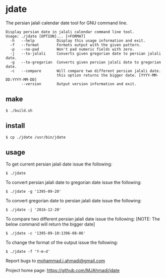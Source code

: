# jdate
The persian jalali calendar date tool for GNU command line.

```
Display persian date in jalali calendar command line tool.
Usage: ./jdate [OPTION]... [+FORMAT]
  -h   --help          Display this usage information and exit.
  -f   --format        Formats output with the given pattern.
  -p   --no-pad        Won't pad numeric fields with zero.
  -j   --to-jalali     Converts given gregorian date to persian jalali date.
  -g   --to-gregorian  Converts given persian jalali date to gregorian date.
  -c   --compare       Will compare two different persian jalali date.
                       this option returns the bigger date. [YYYY-MM-DD:YYYY-MM-DD]
       --version       Output version information and exit.
```
## make

```
$ ./build.sh
```

## install

```
$ cp ./jdate /usr/bin/jdate
```

## usage
To get current persian jalali date issue the following:
```
$ ./jdate 
```

To convert persian jalali date to gregorian date issue the following:
```
$ ./jdate -g '1395-09-20'
```

To convert gregorian date to persian jalali date issue the following:
```
$ ./jdate -j '2016-12-20'
```

To compare two different persian jalali date issue the following:
[NOTE: The below command will return the bigger date]
```
$ ./jdate -c '1395-09-10:1396-08-06'
```

To change the format of the output issue the following:
```
$ ./jdate -f 'Y-m-d'
```

Report bugs to mohammad.j.ahmadi@gmail.com

Project home page: <https://github.com/MJAhmadi/jdate>

